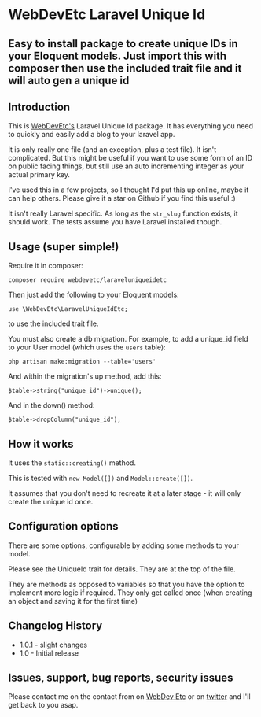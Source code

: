# WebDevEtc Laravel Unique Id
## Easy to install package to create unique IDs in your Eloquent models. Just import this with composer then use the included trait file and it will auto gen a unique id

## Introduction

This is [WebDevEtc's](https://webdevetc.com/) Laravel Unique Id package. It has everything you need to quickly and easily add a blog to your laravel app.

It is only really one file (and an exception, plus a test file). It isn't complicated. But this might be useful if you want to use some form of an ID on public facing things, but still use an auto incrementing integer as your actual primary key.

 I've used this in a few projects, so I thought I'd put this up online, maybe it can help others. Please give it a star on Github if you find this useful :)

 It isn't really Laravel specific.  As long as the `str_slug` function exists, it should work. The tests assume you have Laravel installed though.

## Usage (super simple!)

Require it in composer:

    composer require webdevetc/laraveluniqueidetc

Then just add the following to your Eloquent models:

    use \WebDevEtc\LaravelUniqueIdEtc;

to use the included trait file.

You must also create a db migration. For example, to add a unique_id field to your User model (which uses the `users` table):

    php artisan make:migration --table='users'


And within the migration's up method, add this:

    $table->string("unique_id")->unique();


And in the down() method:

    $table->dropColumn("unique_id");


## How it works

It uses the `static::creating()` method.

This is tested with `new Model([])` and `Model::create([])`.

It assumes that you don't need to recreate it at a later stage - it will only create the unique id once.

## Configuration options

There are some options, configurable by adding some methods to your model.

Please see the UniqueId trait for details. They are at the top of the file.

They are methods as opposed to variables so that you have the option to implement more logic if required. They only get called once (when creating an object and saving it for the first time)


## Changelog History
- 1.0.1                 - slight changes
- 1.0                   - Initial release


## Issues, support, bug reports, security issues

Please contact me on the contact from on [WebDev Etc](https://webdevetc.com/) or on [twitter](https://twitter.com/web_dev_etc/) and I'll get back to you asap.





